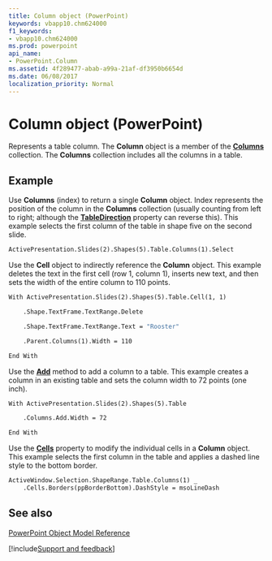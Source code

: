 ```yaml
---
title: Column object (PowerPoint)
keywords: vbapp10.chm624000
f1_keywords:
- vbapp10.chm624000
ms.prod: powerpoint
api_name:
- PowerPoint.Column
ms.assetid: 4f289477-abab-a99a-21af-df3950b6654d
ms.date: 06/08/2017
localization_priority: Normal
---
```



# Column object (PowerPoint)

Represents a table column. The  **Column** object is a member of the **[Columns](PowerPoint.Columns.md)** collection. The **Columns** collection includes all the columns in a table.


## Example

Use  **Columns** (index) to return a single **Column** object. Index represents the position of the column in the **Columns** collection (usually counting from left to right; although the **[TableDirection](PowerPoint.Table.TableDirection.md)** property can reverse this). This example selects the first column of the table in shape five on the second slide.


```vb
ActivePresentation.Slides(2).Shapes(5).Table.Columns(1).Select
```

Use the  **Cell** object to indirectly reference the **Column** object. This example deletes the text in the first cell (row 1, column 1), inserts new text, and then sets the width of the entire column to 110 points.




```vb
With ActivePresentation.Slides(2).Shapes(5).Table.Cell(1, 1)

    .Shape.TextFrame.TextRange.Delete

    .Shape.TextFrame.TextRange.Text = "Rooster"

    .Parent.Columns(1).Width = 110

End With
```

Use the  **[Add](PowerPoint.Columns.Add.md)** method to add a column to a table. This example creates a column in an existing table and sets the column width to 72 points (one inch).




```vb
With ActivePresentation.Slides(2).Shapes(5).Table

    .Columns.Add.Width = 72

End With
```

Use the  **[Cells](PowerPoint.Column.Cells.md)** property to modify the individual cells in a **Column** object. This example selects the first column in the table and applies a dashed line style to the bottom border.




```vb
ActiveWindow.Selection.ShapeRange.Table.Columns(1) _
    .Cells.Borders(ppBorderBottom).DashStyle = msoLineDash
```


## See also


[PowerPoint Object Model Reference](overview/PowerPoint/object-model.md)

[!include[Support and feedback](~/includes/feedback-boilerplate.md)]